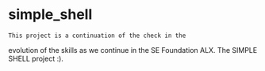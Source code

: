# simple_shell
    This project is a continuation of the check in the
evolution of the skills as we continue in the SE Foundation
ALX. The SIMPLE SHELL project :).
